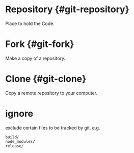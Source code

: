# Repository {#git-repository}

Place to hold the Code.

# Fork {#git-fork}

Make a copy of a repository.

# Clone {#git-clone}

Copy a remote repository to your computer.

# ignore

exclude certain files to be tracked by git. e.g.

```
build/
node_modules/
release/
```



